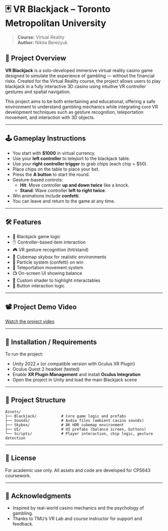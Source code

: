 # 🃏 VR Blackjack – Toronto Metropolitan University

> **Course:** Virtual Reality  
> **Author:** Nikita Berezyuk

## 🎯 Project Overview

**VR Blackjack** is a solo-developed immersive virtual reality casino game designed to simulate the experience of gambling — without the financial risks. Created for the Virtual Reality course, the project allows users to play blackjack in a fully interactive 3D casino using intuitive VR controller gestures and spatial navigation.

This project aims to be both entertaining and educational, offering a safe environment to understand gambling mechanics while integrating core VR development techniques such as gesture recognition, teleportation movement, and interaction with 3D objects.

---

## 🕹️ Gameplay Instructions

- You start with **$1000** in virtual currency.
- Use your **left controller** to teleport to the blackjack table.
- Use your **right controller trigger** to grab chips (each chip = $50).
- Place chips on the table to place your bet.
- Press the **A button** to start the round.
- Gesture-based controls:
  - **Hit**: Move controller **up and down twice** like a knock.
  - **Stand**: Wave controller **left to right twice**.
- Win animations include **confetti**.
- You can leave and return to the game at any time.

---

## 🛠️ Features

- 🧠 Blackjack game logic
- ✋ Controller-based item interaction
- 🎮 VR gesture recognition (hit/stand)
- 🌌 Cubemap skybox for realistic environments
- 🎉 Particle system (confetti) on win
- 🧭 Teleportation movement system
- 📺 On-screen UI showing balance
- 🎨 Custom shader to highlight interactables
- 🔘 Button interaction logic

---

## 📽️ Project Demo Video

[Watch the project video](#https://www.youtube.com/watch?v=PVt41_nmirQ&ab_channel=NikitaBerezyuk)

---

## 🧾 Installation / Requirements

To run the project:

- Unity 2022.x (or compatible version with Oculus XR Plugin)
- Oculus Quest 2 headset (tested)
- Enable **XR Plugin Management** and install **Oculus Integration**
- Open the project in Unity and load the main Blackjack scene

---

## 📁 Project Structure

```text
Assets/
├── Blackjack/           # Core game logic and prefabs
├── Sounds/              # Audio files (ambient casino sounds)
├── Skybox/              # 8K HDR cubemap environment
├── UI/                  # UI prefabs (balance screen, buttons)
└── Scripts/             # Player interaction, chip logic, gesture detection
```

---

## 📜 License

For academic use only. All assets and code are developed for CPS643 coursework.

---

## 🙏 Acknowledgments

- Inspired by real-world casino mechanics and the psychology of gambling.
- Thanks to TMU’s VR Lab and course instructor for support and feedback.
